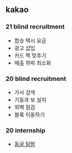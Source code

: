 
<h2>kakao</h2>

<h3>21 blind recruitment</h3>

- 합승 택시 요금
- 광고 삽입
- 카드 짝 맞추기
- 매출 하락 최소화

<h3>20 blind recruitment</h3>
 
 - 가사 검색
 - 기둥과 보 설치
 - 외벽 점검
 - 블록 이동하기

<h3>20 internship</h3>

- [동굴 탐험](https://github.com/evelyn82/PS/blob/main/kakao/20%20intern/Cave%20exploration.md)
